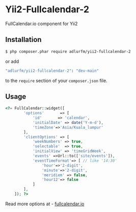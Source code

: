 # Yii2-Fullcalendar-2
FullCalendar.io component for Yii2

## Installation
```sh
$ php composer.phar require adlurfm/yii2-fullcalendar-2
```
or add 
```sh
"adlurfm/yii2-fullcalendar-2": "dev-main"
```
to the `require` section of your `composer.json` file.

## Usage
```php
<?= FullCalendar::widget([
        'options'       => [
            'id'       => 'calendar',
            'initialDate' => date('Y-m-d'),
            'timeZone'=>'Asia/Kuala_lumpur'
        ],
        'clientOptions' => [
            'weekNumbers' => true,
            'selectable'  => true,
            'initialView' => 'timeGridWeek',
            'events' =>Url::to(['site/events']),
            'eventTimeFormat'=> [ // like '14:30'
                'hour'=>'2-digit',
                'minute'=>'2-digit',
                'meridiem' => false,
                'hour12'=> false
            ]
        ],
    ]); ?>
```

Read more options at - [fullcalendar.io](https://fullcalendar.io/docs)

